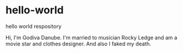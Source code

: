 # hello-world
hello world respository

Hi, I'm Godiva Danube. I'm married to musician Rocky Ledge and am a movie star and clothes designer. And also I faked my death.

